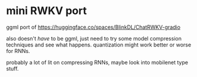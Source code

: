 # mini RWKV port

ggml port of https://huggingface.co/spaces/BlinkDL/ChatRWKV-gradio

also doesn't *have* to be ggml, just need to try some model compression techniques and see what happens. quantization might work better or worse for RNNs.

probably a lot of lit on compressing RNNs, maybe look into mobilenet type stuff.
